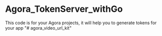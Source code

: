 # Agora_TokenServer_withGo
This code is for your Agora projects, it will help you to generate tokens for your app
"# agora_video_url_kit" 
